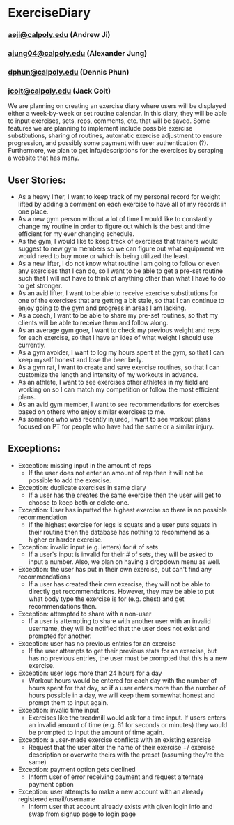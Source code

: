﻿# ExerciseDiary
### aeji@calpoly.edu (Andrew Ji)
### ajung04@calpoly.edu (Alexander Jung)
### dphun@calpoly.edu (Dennis Phun)
### jcolt@calpoly.edu (Jack Colt)
We are planning on creating an exercise diary where users will be displayed either a week-by-week or set routine calendar. In this diary, they will be able to input exercises, sets, reps, comments, etc. that will be saved. Some features we are planning to implement include  possible exercise substitutions, sharing of routines, automatic exercise adjustment to ensure progression, and possibly some payment with user authentication (?). Furthermore, we plan to get info/descriptions for the exercises by scraping a website that has many.

## User Stories:
* As a heavy lifter, I want to keep track of my personal record for weight lifted by adding a comment on each exercise to have all of my records in one place.
* As a new gym person without a lot of time I would like to constantly change my routine in order to figure out which is the best and time efficient for my ever changing schedule.
* As the gym, I would like to keep track of exercises that trainers would suggest to new gym members so we can figure out what equipment we would need to buy more or which is being utilized the least.
* As a new lifter, I do not know what routine I am going to follow or even any exercises that I can do, so I want to be able to get a pre-set routine such that I will not have to think of anything other than what I have to do to get stronger.
* As an avid lifter, I want to be able to receive exercise substitutions for one of the exercises that are getting a bit stale, so that I can continue to enjoy going to the gym and progress in areas I am lacking.
* As a coach, I want to be able to share my pre-set routines, so that my clients will be able to receive them and follow along.
* As an average gym goer, I want to check my previous weight and reps for each exercise, so that I have an idea of what weight I should use currently.
* As a gym avoider, I want to log my hours spent at the gym, so that I can keep myself honest and lose the beer belly.
* As a gym rat, I want to create and save exercise routines, so that I can customize the length and intensity of my workouts in advance.
* As an athlete, I want to see exercises other athletes in my field are working on so I can match my competition or follow the most efficient plans.
* As an avid gym member, I want to see recommendations for exercises based on others who enjoy similar exercises to me.
* As someone who was recently injured, I want to see workout plans focused on PT for people who have had the same or a similar injury.

## Exceptions:
* Exception: missing input in the amount of reps
  - If the user does not enter an amount of rep then it will not be possible to add the exercise.
* Exception: duplicate exercises in same diary
  - If a user has the creates the same exercise then the user will get to choose to keep both or delete one.
* Exception: User has inputted the highest exercise so there is no possible recommendation
  - If the highest exercise for legs is squats and a user puts squats in their routine then the database has nothing to recommend as a higher or harder exercise.
* Exception: invalid input (e.g. letters) for # of sets
  - If a user's input is invalid for their # of sets, they will be asked to input a number. Also, we plan on having a dropdown menu as well.
* Exception: the user has put in their own exercise, but can't find any recommendations
  - If a user has created their own exercise, they will not be able to directly get recommendations. However, they may be able to put what body type the exercise is for (e.g. chest) and get recommendations then.
* Exception: attempted to share with a non-user
  - If a user is attempting to share with another user with an invalid username, they will be notified that the user does not exist and prompted for another.
* Exception: user has no previous entries for an exercise
  - If the user attempts to get their previous stats for an exercise, but has no previous entries, the user must be prompted that this is a new exercise.
* Exception: user logs more than 24 hours for a day
  - Workout hours would be entered for each day with the number of hours spent for that day, so if a user enters more than the number of hours possible in a day, we will keep them somewhat honest and prompt them to input again. 
* Exception: invalid time input
  - Exercises like the treadmill would ask for a time input. If users enters an invalid amount of time (e.g. 61 for seconds or minutes) they would be prompted to input the amount of time again.
* Exception: a user-made exercise conflicts with an existing exercise
  - Request that the user alter the name of their exercise +/ exercise description or overwrite theirs with the preset (assuming they’re the same)
* Exception: payment option gets declined
  - Inform user of error receiving payment and request alternate payment option
* Exception: user attempts to make a new account with an already registered email/username
  - Inform user that account already exists with given login info and swap from signup page to login page





 

